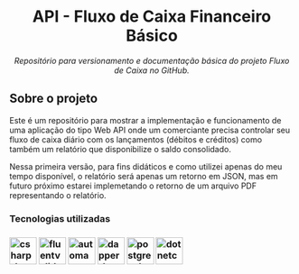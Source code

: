 <h1 align="center">API - Fluxo de Caixa Financeiro Básico</h1>
<p align="center"><i>Repositório para versionamento e documentação básica do projeto Fluxo de Caixa no GitHub.</i></p>

<h2>Sobre o projeto</h2>

<p>Este é um repositório para mostrar a implementação e funcionamento de uma aplicação do tipo Web API onde um comerciante precisa controlar seu fluxo de caixa diário com os lançamentos (débitos e créditos) como também um relatório que disponibilize o saldo consolidado.</p> 

<p>Nessa primeira versão, para fins didáticos e como utilizei apenas do meu tempo disponível, o relatório será apenas um retorno em JSON, mas em futuro próximo estarei implemetando o retorno de um arquivo PDF representando o relatório.</p>

<h3> Tecnologias utilizadas <h3>

<p display="inline-block">
  <img width="48" src="https://user-images.githubusercontent.com/62816438/221403488-185ae58f-8d9f-4893-8516-e2e9d53bdded.png" alt="csharp-logo"/>
  <img width="48" src="https://user-images.githubusercontent.com/62816438/221403370-29d0ab19-e406-4581-bc98-838691b4968a.png" alt="fluentvalidation-logo"/>
  <img width="48" src="https://user-images.githubusercontent.com/62816438/221403187-df0d20a4-d15b-4f68-b449-450500d1ad49.png" alt="automapper-logo"/>
  <img width="48" src="https://user-images.githubusercontent.com/62816438/221403028-b4f6ceec-b1b4-48d9-8fca-4a2adab8227f.png" alt="dapper-logo"/>
  <img width="48" src="https://user-images.githubusercontent.com/62816438/221403962-c5b539cf-1f73-4fbf-8937-507f6956b540.png" alt="postgresql-logo"/>
  <img width="48" src="https://user-images.githubusercontent.com/62816438/221404176-630c9bc1-de1c-4b1b-ad74-8e26bc07b6cb.png" alt="dotnetcore-logo"/>
</p>

  






  












  



